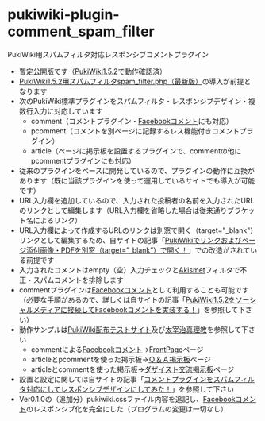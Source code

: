 # pukiwiki-plugin-comment_spam_filter

PukiWiki用スパムフィルタ対応レスポンシブコメントプラグイン

- 暫定公開版です（[PukiWiki1.5.2](https://pukiwiki.osdn.jp/?PukiWiki/Download/1.5.2)で動作確認済）
- [PukiWiki1.5.2用スパムフィルタspam_filter.php（最新版）](https://dajya-ranger.com/sdm_downloads/spam-filter-library/)の導入が前提となります
- 次のPukiWiki標準プラグインをスパムフィルタ・レスポンシブデザイン・複数行入力に対応しています
	- comment（コメントプラグイン・[Facebookコメント](https://developers.facebook.com/docs/plugins/comments)にも対応）
	- pcomment（コメントを別ページに記録するレス機能付きコメントプラグイン）
	- article（ページに掲示板を設置するプラグインで、commentの他にpcommentプラグインにも対応）
- 従来のプラグインをベースに開発しているので、プラグインの動作に互換があります（既に当該プラグインを使って運用しているサイトでも導入が可能です）
- URL入力欄を追加しているので、入力された投稿者の名前を入力されたURLのリンクとして編集します（URL入力欄を省略した場合は従来通りブラケット名によるリンク）
- URL入力欄によって作成するURLのリンクは別窓で開く（target="_blank"）リンクとして編集するため、自サイトの記事「[PukiWikiでリンクおよびページ添付画像・PDFを別窓（target=”_blank”）で開く！](https://dajya-ranger.com/pukiwiki/link-target-blank/)」での改造がされている前提です
- 入力されたコメントはempty（空）入力チェックと[Akismet](https://akismet.com/development/)フィルタで不正・スパムコメントを排除します
- commentプラグインは[Facebookコメント](https://developers.facebook.com/docs/plugins/comments)として利用することも可能です（必要な手順があるので、詳しくは自サイトの記事「[PukiWiki1.5.2をソーシャルメディアに接続してFacebookコメントを実装する！](https://dajya-ranger.com/pukiwiki/connect-social-media/)」を参照して下さい）
- 動作サンプルは[PukiWiki配布テストサイト](https://pukiwiki.dajya-ranger.com)及び[太宰治真理教](https://dazai.dajya-ranger.com/)を参照して下さい
	- commentによる[Facebookコメント](https://developers.facebook.com/docs/plugins/comments)→[FrontPage](https://pukiwiki.dajya-ranger.com)ページ
	- articleとpcommentを使った掲示板→[Ｑ＆Ａ掲示板](https://pukiwiki.dajya-ranger.com/?3ed3076714)ページ
	- articleとcommentを使った掲示板→[ダザイスト交流掲示板](https://dazai.dajya-ranger.com/?29ce31df85)ページ
- 設置と設定に関しては自サイトの記事「[コメントプラグインをスパムフィルタ対応にしてレスポンシブデザインにしてみた！](https://dajya-ranger.com/pukiwiki/setting-comment-responsive/)」を参照して下さい
- Ver0.1.0の（追加分）pukiwiki.cssファイル内容を追記し、[Facebookコメント](https://developers.facebook.com/docs/plugins/comments)のレスポンシブ化を完全にした（プログラムの変更は一切なし）
